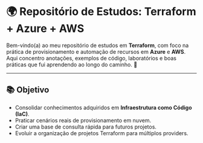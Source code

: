 # 🌍 Repositório de Estudos: Terraform + Azure + AWS

Bem-vindo(a) ao meu repositório de estudos em **Terraform**, com foco na prática de provisionamento e automação de recursos em **Azure** e **AWS**.  
Aqui concentro anotações, exemplos de código, laboratórios e boas práticas que fui aprendendo ao longo do caminho. 🚀  

---

## 📚 Objetivo
- Consolidar conhecimentos adquiridos em **Infraestrutura como Código (IaC)**.  
- Praticar cenários reais de provisionamento em nuvem.  
- Criar uma base de consulta rápida para futuros projetos.  
- Evoluir a organização de projetos Terraform para múltiplos providers.  